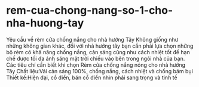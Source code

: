 # rem-cua-chong-nang-so-1-cho-nha-huong-tay
Yêu cầu về rèm cửa chống nắng cho nhà hướng Tây Không giống như những không gian khác, đối với nhà hướng tây bạn cần phải lựa chọn những bộ rèm có khả năng chống nắng, cản sáng cũng như cách nhiệt tốt để hạn chế được tối đa ánh sáng mặt trời chiếu vào bên trong ngôi nhà của bạn. Các tiêu chí cần biết khi chọn Rèm cửa chống nắng nóng cho nhà hướng Tây  Chất liệu:Vải cản sáng 100%, chống nắng, cách nhiệt và chống bám bụi  Thiết kế:Hiện đại, cổ điển, bán cổ điển nhìn phải sang trọng và tinh tế

